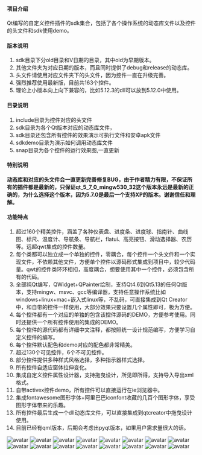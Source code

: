 ﻿#### 项目介绍
Qt编写的自定义控件插件的sdk集合，包括了各个操作系统的动态库文件以及控件的头文件和sdk使用demo。

#### 版本说明
1. sdk目录下分old目录和V日期的目录，其中old为早期版本。
2. 其他文件夹为对应日期的版本，而且同时提供了debug和release的动态库。
3. 头文件请使用对应文件夹下的头文件，因为控件一直在升级完善。
4. 强烈推荐使用最新版，目前共163个控件。
5. 理论上小版本向上向下兼容的，比如5.12.3的dll可以放到5.12.0中使用。

#### 目录说明
1. include目录为控件对应的头文件
2. sdk目录为各个Qt版本对应的动态库文件，
3. sdk目录还包含所有控件的效果演示可执行文件和安卓apk文件
4. sdkdemo目录为演示如何调用动态库文件
5. snap目录为各个控件的运行效果图,一直更新

#### 特别说明
**动态库和对应的头文件会一直更新完善修复BUG，由于作者精力有限，不保证所有的插件都是最新的，只保证qt_5_7_0_mingw530_32这个版本永远是最新的正确的，为什么选择这个版本，因为5.7.0是最后一个支持XP的版本。谢谢信任和理解。**

#### 功能特点
 1. 超过160个精美控件，涵盖了各种仪表盘、进度条、进度球、指南针、曲线图、标尺、温度计、导航条、导航栏，flatui、高亮按钮、滑动选择器、农历等。远超qwt集成的控件数量。
 2. 每个类都可以独立成一个单独的控件，零耦合，每个控件一个头文件和一个实现文件，不依赖其他文件，方便单个控件以源码形式集成到项目中，较少代码量。qwt的控件类环环相扣，高度耦合，想要使用其中一个控件，必须包含所有的代码。
 3. 全部纯Qt编写，QWidget+QPainter绘制，支持Qt4.6到Qt5.13的任何Qt版本，支持mingw、msvc、gcc等编译器，支持任意操作系统比如windows+linux+mac+嵌入式linux等，不乱码，可直接集成到Qt  Creator中，和自带的控件一样使用，大部分效果只要设置几个属性即可，极为方便。
 4. 每个控件都有一个对应的单独的包含该控件源码的DEMO，方便参考使用。同时还提供一个所有控件使用的集成的DEMO。
 5. 每个控件的源代码都有详细中文注释，都按照统一设计规范编写，方便学习自定义控件的编写。
 6. 每个控件默认配色和demo对应的配色都非常精美。
 7. 超过130个可见控件，6个不可见控件。
 8. 部分控件提供多种样式风格选择，多种指示器样式选择。
 9. 所有控件自适应窗体拉伸变化。
 10. 集成自定义控件属性设计器，支持拖曳设计，所见即所得，支持导入导出xml格式。
 11. 自带activex控件demo，所有控件可以直接运行在ie浏览器中。
 12. 集成fontawesome图形字体+阿里巴巴iconfont收藏的几百个图形字体，享受图形字体带来的乐趣。
 13. 所有控件最后生成一个dll动态库文件，可以直接集成到qtcreator中拖曳设计使用。
 14. 目前已经有qml版本，后期会考虑出pyqt版本，如果用户需求量很大的话。

![avatar](https://gitee.com/feiyangqingyun/QUCSDK/raw/master/snap/000.gif)
![avatar](https://gitee.com/feiyangqingyun/QUCSDK/raw/master/snap/00.gif)
![avatar](https://gitee.com/feiyangqingyun/QUCSDK/raw/master/snap/0.gif)
![avatar](https://gitee.com/feiyangqingyun/QUCSDK/raw/master/snap/0.png)
![avatar](https://gitee.com/feiyangqingyun/QUCSDK/raw/master/snap/1_qtcreator_msvc2017.png)
![avatar](https://gitee.com/feiyangqingyun/QUCSDK/raw/master/snap/customring.gif)
![avatar](https://gitee.com/feiyangqingyun/QUCSDK/raw/master/snap/gaugecar.gif)
![avatar](https://gitee.com/feiyangqingyun/QUCSDK/raw/master/snap/gaugecolor.gif)
![avatar](https://gitee.com/feiyangqingyun/QUCSDK/raw/master/snap/gaugemini.gif)
![avatar](https://gitee.com/feiyangqingyun/QUCSDK/raw/master/snap/gaugepanel.gif)
![avatar](https://gitee.com/feiyangqingyun/QUCSDK/raw/master/snap/gaugepercent.gif)
![avatar](https://gitee.com/feiyangqingyun/QUCSDK/raw/master/snap/gaugespeed.gif)
![avatar](https://gitee.com/feiyangqingyun/QUCSDK/raw/master/snap/progresspercent.gif)
![avatar](https://gitee.com/feiyangqingyun/QUCSDK/raw/master/snap/telwidget.gif)
![avatar](https://gitee.com/feiyangqingyun/QUCSDK/raw/master/snap/wavebar.gif)
![avatar](https://gitee.com/feiyangqingyun/QUCSDK/raw/master/snap/switchbutton.gif)